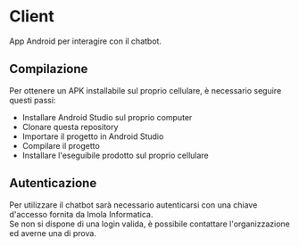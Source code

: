 # Client
App Android per interagire con il chatbot.
## Compilazione
Per ottenere un APK installabile sul proprio cellulare, è necessario seguire questi passi:
- Installare Android Studio sul proprio computer
- Clonare questa repository
- Importare il progetto in Android Studio
- Compilare il progetto
- Installare l'eseguibile prodotto sul proprio cellulare 
## Autenticazione
Per utilizzare il chatbot sarà necessario autenticarsi con una chiave d'accesso fornita da Imola Informatica.</br>
Se non si dispone di una login valida, è possibile contattare l'organizzazione ed averne una di prova.
